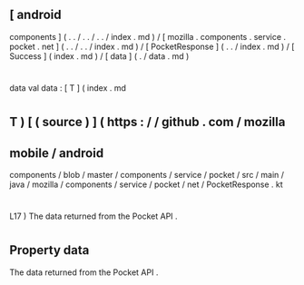 [
android
-
components
]
(
.
.
/
.
.
/
.
.
/
index
.
md
)
/
[
mozilla
.
components
.
service
.
pocket
.
net
]
(
.
.
/
.
.
/
index
.
md
)
/
[
PocketResponse
]
(
.
.
/
index
.
md
)
/
[
Success
]
(
index
.
md
)
/
[
data
]
(
.
/
data
.
md
)
#
data
val
data
:
[
T
]
(
index
.
md
#
T
)
[
(
source
)
]
(
https
:
/
/
github
.
com
/
mozilla
-
mobile
/
android
-
components
/
blob
/
master
/
components
/
service
/
pocket
/
src
/
main
/
java
/
mozilla
/
components
/
service
/
pocket
/
net
/
PocketResponse
.
kt
#
L17
)
The
data
returned
from
the
Pocket
API
.
#
#
#
Property
data
-
The
data
returned
from
the
Pocket
API
.
